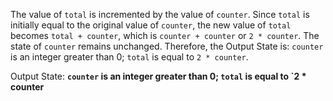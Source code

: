 The value of `total` is incremented by the value of `counter`. Since `total` is initially equal to the original value of `counter`, the new value of `total` becomes `total + counter`, which is `counter + counter` or `2 * counter`. The state of `counter` remains unchanged. Therefore, the Output State is: `counter` is an integer greater than 0; `total` is equal to `2 * counter`.

Output State: **`counter` is an integer greater than 0; `total` is equal to `2 * counter**